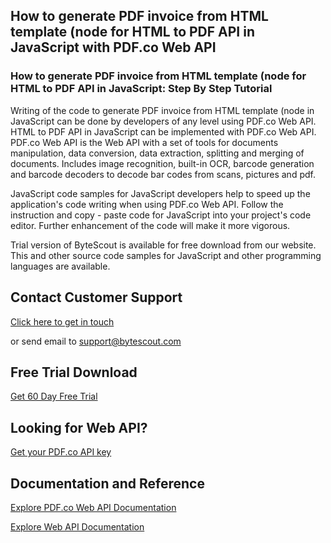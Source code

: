 ## How to generate PDF invoice from HTML template (node for HTML to PDF API in JavaScript with PDF.co Web API

### How to generate PDF invoice from HTML template (node for HTML to PDF API in JavaScript: Step By Step Tutorial

Writing of the code to generate PDF invoice from HTML template (node in JavaScript can be done by developers of any level using PDF.co Web API. HTML to PDF API in JavaScript can be implemented with PDF.co Web API. PDF.co Web API is the Web API with a set of tools for documents manipulation, data conversion, data extraction, splitting and merging of documents. Includes image recognition, built-in OCR, barcode generation and barcode decoders to decode bar codes from scans, pictures and pdf.

JavaScript code samples for JavaScript developers help to speed up the application's code writing when using PDF.co Web API. Follow the instruction and copy - paste code for JavaScript into your project's code editor. Further enhancement of the code will make it more vigorous.

Trial version of ByteScout is available for free download from our website. This and other source code samples for JavaScript and other programming languages are available.

## Contact Customer Support

[Click here to get in touch](https://bytescout.zendesk.com/hc/en-us/requests/new?subject=PDF.co%20Web%20API%20Question)

or send email to [support@bytescout.com](mailto:support@bytescout.com?subject=PDF.co%20Web%20API%20Question) 

## Free Trial Download

[Get 60 Day Free Trial](https://bytescout.com/download/web-installer?utm_source=github-readme)

## Looking for Web API? 

[Get your PDF.co API key](https://pdf.co/documentation/api?utm_source=github-readme)

## Documentation and Reference

[Explore PDF.co Web API Documentation](https://bytescout.com/documentation/index.html?utm_source=github-readme)

[Explore Web API Documentation](https://pdf.co/documentation/api?utm_source=github-readme)